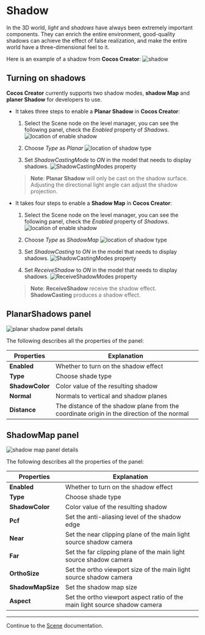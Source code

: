 # Shadow

In the 3D world, *light* and *shadows* have always been extremely important components. They can enrich the entire environment, good-quality shadows can achieve the effect of false realization, and make the entire world have a three-dimensional feel to it.

Here is an example of a shadow from __Cocos Creator__:
![shadow](shadow/shadowExample.png)

## Turning on shadows

__Cocos Creator__ currently supports two shadow modes, __shadow Map__ and __planer Shadow__ for developers to use.

* It takes three steps to enable a __Planar Shadow__ in __Cocos Creator__:

  1. Select the Scene node on the level manager, you can see the following panel, check the *Enabled* property of *Shadows*.
![location of enable shadow](shadow/shadows.png)

  2. Choose *Type* as *Planar*
![location of shadow type](shadow/planarShadowType.png)

  3. Set *ShadowCastingMode* to *ON* in the model that needs to display shadows.
![ShadowCastingModes property](shadow/planarShadowCastingMode.png)

  > **Note**: __Planar Shadow__ will only be cast on the shadow surface. Adjusting the directional light angle can adjust the shadow projection.

* It takes four steps to enable a __Shadow Map__ in __Cocos Creator__:

  1. Select the Scene node on the level manager, you can see the following panel, check the *Enabled* property of *Shadows*.
![location of enable shadow](shadow/shadows.png)

  2. Choose *Type* as *ShadowMap*
![location of shadow type](shadow/shadowMapType.png)

  3. Set *ShadowCasting* to *ON* in the model that needs to display shadows.
![ShadowCastingModes property](shadow/shadowMapCastingMode.png)

  4. Set *ReceiveShadow* to *ON* in the model that needs to display shadows.
![ReceiveShadowModes property](shadow/shadowMapReceiveMode.png)

  > **Note**: __ReceiveShadow__ receive the shadow effect. __ShadowCasting__ produces a shadow effect.

## PlanarShadows panel

![planar shadow panel details](shadow/planarShadowsDetail.png)

The following describes all the properties of the panel:

| Properties | Explanation |
| --- | --- |
| **Enabled**     | Whether to turn on the shadow effect |
| **Type**        | Choose shade type |
| **ShadowColor** | Color value of the resulting shadow |
| **Normal**      | Normals to vertical and shadow planes |
| **Distance**    | The distance of the shadow plane from the coordinate origin in the direction of the normal |

## ShadowMap panel

![shadow map panel details](shadow/shadowsMapDetail.png)

The following describes all the properties of the panel:

| Properties | Explanation |
| --- | --- |
| **Enabled**         | Whether to turn on the shadow effect |
| **Type**            | Choose shade type |
| **ShadowColor**     | Color value of the resulting shadow |
| **Pcf**             | Set the anti-aliasing level of the shadow edge |
| **Near**            | Set the near clipping plane of the main light source shadow camera |
| **Far**             | Set the far clipping plane of the main light source shadow camera |
| **OrthoSize**       | Set the ortho viewport size of the main light source shadow camera |
| **ShadowMapSize**   | Set the shadow map size |
| **Aspect**          | Set the ortho viewport aspect ratio of the main light source shadow camera |

---

Continue to the [Scene](index.md) documentation.